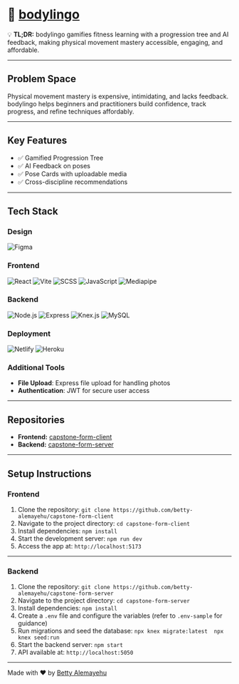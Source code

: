 # 🤸 [bodylingo](https://bodylingo.netlify.app/)

💡 **TL;DR:** bodylingo gamifies fitness learning with a progression tree and AI feedback, making physical movement mastery accessible, engaging, and affordable.

---

## **Problem Space**

Physical movement mastery is expensive, intimidating, and lacks feedback. bodylingo helps beginners and practitioners build confidence, track progress, and refine techniques affordably.

---

## **Key Features**

- ✅ Gamified Progression Tree  
- ✅ AI Feedback on poses  
- ✅ Pose Cards with uploadable media  
- ✅ Cross-discipline recommendations

---

## **Tech Stack**

### Design
![Figma](https://img.shields.io/badge/Figma-F24E1E?style=for-the-badge&logo=figma&logoColor=white)

### Frontend  
![React](https://img.shields.io/badge/React-61DAFB?style=for-the-badge&logo=react&logoColor=black)  ![Vite](https://img.shields.io/badge/Vite-646CFF?style=for-the-badge&logo=vite&logoColor=white)  ![SCSS](https://img.shields.io/badge/SCSS-CC6699?style=for-the-badge&logo=sass&logoColor=white)  ![JavaScript](https://img.shields.io/badge/JavaScript-F7DF1E?style=for-the-badge&logo=javascript&logoColor=black)  ![Mediapipe](https://img.shields.io/badge/Mediapipe-4285F4?style=for-the-badge&logo=google&logoColor=white)

### Backend  
![Node.js](https://img.shields.io/badge/Node.js-339933?style=for-the-badge&logo=nodedotjs&logoColor=white)  ![Express](https://img.shields.io/badge/Express-000000?style=for-the-badge&logo=express&logoColor=white)  ![Knex.js](https://img.shields.io/badge/Knex.js-EF5B25?style=for-the-badge&logoColor=white)  ![MySQL](https://img.shields.io/badge/MySQL-4479A1?style=for-the-badge&logo=mysql&logoColor=white)  

### Deployment  
![Netlify](https://img.shields.io/badge/Netlify-00C7B7?style=for-the-badge&logo=netlify&logoColor=white)  ![Heroku](https://img.shields.io/badge/Heroku-430098?style=for-the-badge&logo=heroku&logoColor=white)  

### Additional Tools  
- **File Upload**: Express file upload for handling photos  
- **Authentication**: JWT for secure user access  

---

## **Repositories**

- **Frontend:** [capstone-form-client](https://github.com/betty-alemayehu/capstone-form-client)  
- **Backend:** [capstone-form-server](https://github.com/betty-alemayehu/capstone-form-server)  

---

## **Setup Instructions**

### Frontend
1. Clone the repository:
   `git clone https://github.com/betty-alemayehu/capstone-form-client`
2. Navigate to the project directory:
   `cd capstone-form-client`
3. Install dependencies:
   `npm install`
4. Start the development server:
   `npm run dev`
5. Access the app at:
   `http://localhost:5173`

---

### Backend
1. Clone the repository:
   `git clone https://github.com/betty-alemayehu/capstone-form-server`
2. Navigate to the project directory:
   `cd capstone-form-server`
3. Install dependencies:
   `npm install`
4. Create a `.env` file and configure the variables (refer to `.env-sample` for guidance)
5. Run migrations and seed the database:
   `npx knex migrate:latest 
npx knex seed:run`
6. Start the backend server:
`npm start`
7. API available at:
`http://localhost:5050`

---

Made with ❤️ by [Betty Alemayehu](https://www.linkedin.com/in/bettyalemayehu)


